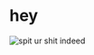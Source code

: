 # hey
![spit ur shit indeed](https://github.com/andrewrannells/freaky/assets/163074010/1c6f561f-a103-4331-b17c-1f958bb9e546)

